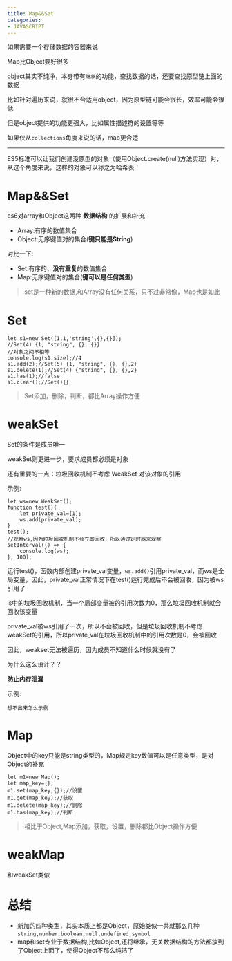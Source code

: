 ```yaml
---
title: Map&&Set
categories: 
- JAVASCRIPT
---
```


如果需要一个存储数据的容器来说

Map比Object要好很多

object其实不纯净，本身带有`继承`的功能，查找数据的话，还要查找原型链上面的数据

比如针对遍历来说，就很不合适用object，因为原型链可能会很长，效率可能会很低

但是object提供的功能更强大，比如属性描述符的设置等等

如果仅从`collections`角度来说的话，map更合适



-------------

ES5标准可以让我们创建没原型的对象（使用Object.create(null)方法实现）对，从这个角度来说，这样的对象可以称之为哈希表：


# Map&&Set
es6对array和Object这两种 **数据结构** 的扩展和补充

- Array:有序的数值集合
- Object:无序键值对的集合(**键只能是String**)

对比一下:

- Set:有序的、**没有重复**的数值集合
- Map:无序键值对的集合(**键可以是任何类型**)

> set是一种新的数据,和Array没有任何关系，只不过非常像，Map也是如此

# Set

```
let s1=new Set([1,1,'string',{},{}]);
//Set(4) {1, "string", {}, {}}
//对象之间不相等
console.log(s1.size);//4
s1.add(2);//Set(5) {1, "string", {}, {},2}
s1.delete(1);//Set(4) {"string", {}, {},2}
s1.has(1);//false
s1.clear();//Set(){}
```
> Set添加，删除，判断，都比Array操作方便

# weakSet
Set的条件是成员唯一

weakSet则更进一步，要求成员都必须是对象

还有重要的一点：垃圾回收机制不考虑 WeakSet 对该对象的引用

示例:

```
let ws=new WeakSet();
function test(){
    let private_val=[1];
    ws.add(private_val);
}
test();
//观察ws,因为垃圾回收机制不会立即回收，所以通过定时器来观察
setInterval(() => {
    console.log(ws);
}, 100);

```
运行test()，函数内部创建private_val变量，`ws.add()`引用private_val，而ws是全局变量，因此，private_val正常情况下在test()运行完成后不会被回收，因为被ws引用了

js中的垃圾回收机制，当一个局部变量被的引用次数为0，那么垃圾回收机制就会回收该变量

private_val被ws引用了一次，所以不会被回收，但是垃圾回收机制不考虑weakSet的引用，所以private_val在垃圾回收机制中的引用次数是0，会被回收

因此，weakset无法被遍历，因为成员不知道什么时候就没有了

为什么这么设计？？

**防止内存泄漏**

示例:

```
想不出来怎么示例
```

# Map

Object中的key只能是string类型的，Map规定key数值可以是任意类型，是对Object的补充

```
let m1=new Map();
let map_key={};
m1.set(map_key,{});//设置
m1.get(map_key);//获取
m1.delete(map_key);//删除
m1.has(map_key);//判断
```
> 相比于Object,Map添加，获取，设置，删除都比Object操作方便

# weakMap
和weakSet类似


# 总结

- 新加的四种类型，其实本质上都是Object，原始类似一共就那么几种`string,number,boolean,null,undefined,symbol`
- map和set专业于数据结构,比如Object,还将继承，无关数据结构的方法都放到了Object上面了，使得Object不那么纯洁了




